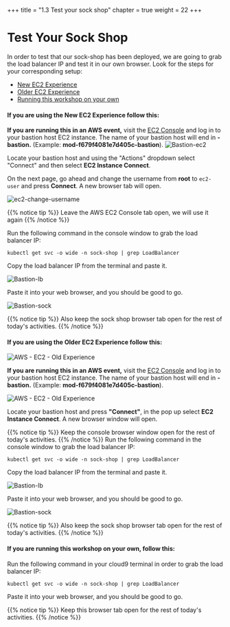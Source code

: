+++
title = "1.3 Test your sock shop"
chapter = true
weight = 22
+++

# Test Your Sock Shop

In order to test that our sock-shop has been deployed, we are going to grab the load balancer IP and test it in our own browser. Look for the steps for your corresponding setup:

- [New EC2 Experience](#if-you-are-using-the-new-ec2-experience-follow-this)
- [Older EC2 Experience](#if-you-are-using-the-older-ec2-experience-follow-this) 
- [Running this workshop on your own](#if-you-are-running-this-workshop-on-your-own-follow-this)




#### If you are using the **New EC2 Experience** follow this: 

**If you are running this in an AWS event,** visit the [EC2 Console](https://console.aws.amazon.com/ec2/v2/home?region=us-east-1#Home:) and log in to your bastion host EC2 instance. The name of your bastion host will end in **-bastion.** (Example: **mod-f679f4081e7d405c-bastion**). 
![Bastion-ec2](/images/ec2_connect.png)

Locate your bastion host and using the "Actions" dropdown select "Connect" and then select **EC2 Instance Connect**. 

On the next page, go ahead and change the username from **root** to `ec2-user` and press **Connect**. A new browser tab will open. 

![ec2-change-username](/images/ec2_change_user.png)

{{% notice tip %}}
Leave the AWS EC2 Console tab open, we will use it again
{{% /notice %}}

Run the following command in the console window to grab the load balancer IP:

```
kubectl get svc -o wide -n sock-shop | grep LoadBalancer
```

Copy the load balancer IP from the terminal and paste it. 

![Bastion-lb](/images/LB-IP.png)

Paste it into your web browser, and you should be good to go.

![Bastion-sock](/images/Browser-Sock.png)

{{% notice tip %}}
Also keep the sock shop browser tab open for the rest of today's activities. 
{{% /notice %}}

#### If you are using the **Older EC2 Experience** follow this: 

![AWS - EC2 - Old Experience ](/images/aws_ec2_connect_1.png)

**If you are running this in an AWS event,** visit the [EC2 Console](https://console.aws.amazon.com/ec2/v2/home?region=us-east-1#Home:) and log in to your bastion host EC2 instance. The name of your bastion host will end in **-bastion.** (Example: **mod-f679f4081e7d405c-bastion**). 

![AWS - EC2 - Old Experience ](/images/aws_ec2_connect_2.png)

Locate your bastion host and press **"Connect"**, in the pop up select **EC2 Instance Connect**. A new browser window will open. 

{{% notice tip %}}
Keep the console browser window open for the rest of today's activities. 
{{% /notice %}}
Run the following command in the console window to grab the load balancer IP:

```
kubectl get svc -o wide -n sock-shop | grep LoadBalancer
```

Copy the load balancer IP from the terminal and paste it. 

![Bastion-lb](/images/LB-IP.png)

Paste it into your web browser, and you should be good to go.

![Bastion-sock](/images/Browser-Sock.png)

{{% notice tip %}}
Also keep the sock shop browser tab open for the rest of today's activities. 
{{% /notice %}}

#### If you are running this workshop on your own, follow this: 
Run the following command in your cloud9 terminal in order to grab the load balancer IP:

```
kubectl get svc -o wide -n sock-shop | grep LoadBalancer
```
Paste it into your web browser, and you should be good to go.

{{% notice tip %}}
Keep this browser tab open for the rest of today's activities. 
{{% /notice %}}
